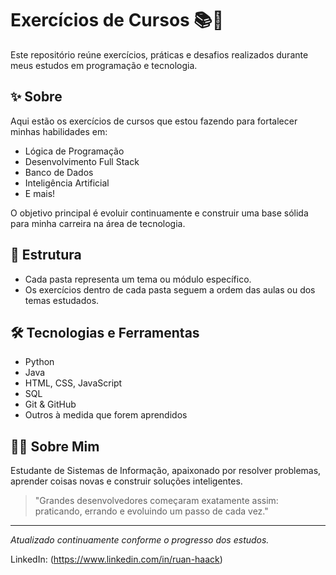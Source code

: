 # Exercícios de Cursos 📚🚀

Este repositório reúne exercícios, práticas e desafios realizados durante meus estudos em programação e tecnologia.

## ✨ Sobre

Aqui estão os exercícios de cursos que estou fazendo para fortalecer minhas habilidades em:
- Lógica de Programação
- Desenvolvimento Full Stack
- Banco de Dados
- Inteligência Artificial
- E mais!

O objetivo principal é evoluir continuamente e construir uma base sólida para minha carreira na área de tecnologia.

## 📂 Estrutura

- Cada pasta representa um tema ou módulo específico.
- Os exercícios dentro de cada pasta seguem a ordem das aulas ou dos temas estudados.

## 🛠️ Tecnologias e Ferramentas

- Python
- Java
- HTML, CSS, JavaScript
- SQL
- Git & GitHub
- Outros à medida que forem aprendidos

## 👩‍💻 Sobre Mim

Estudante de Sistemas de Informação, apaixonado por resolver problemas, aprender coisas novas e construir soluções inteligentes.

> "Grandes desenvolvedores começaram exatamente assim: praticando, errando e evoluindo um passo de cada vez."

---

_Atualizado continuamente conforme o progresso dos estudos._

LinkedIn: (https://www.linkedin.com/in/ruan-haack)
